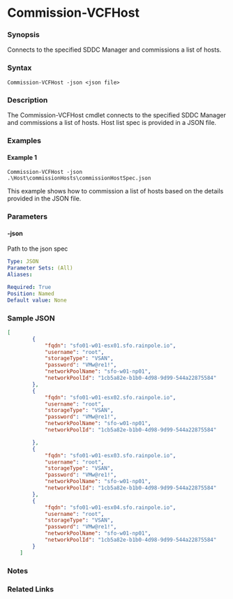 # Commission-VCFHost

### Synopsis
Connects to the specified SDDC Manager and commissions a list of hosts.

### Syntax
```
Commission-VCFHost -json <json file>
```

### Description
The Commission-VCFHost cmdlet connects to the specified SDDC Manager and commissions a list of hosts. Host list spec is provided in a JSON file.

### Examples
#### Example 1
```
Commission-VCFHost -json .\Host\commissionHosts\commissionHostSpec.json
```
This example shows how to commission a list of hosts based on the details provided in the JSON file.

### Parameters

#### -json
Path to the json spec

```yaml
Type: JSON
Parameter Sets: (All)
Aliases:

Required: True
Position: Named
Default value: None
```

### Sample JSON
```json
[
        {
            "fqdn": "sfo01-w01-esx01.sfo.rainpole.io",
            "username": "root",
            "storageType": "VSAN",
            "password": "VMw@re1!",
            "networkPoolName": "sfo-w01-np01",
			"networkPoolId": "1cb5a82e-b1b0-4d98-9d99-544a22875584"
        },
        {
            "fqdn": "sfo01-w01-esx02.sfo.rainpole.io",
            "username": "root",
            "storageType": "VSAN",
            "password": "VMw@re1!",
            "networkPoolName": "sfo-w01-np01",
			"networkPoolId": "1cb5a82e-b1b0-4d98-9d99-544a22875584"

        },
		{
            "fqdn": "sfo01-w01-esx03.sfo.rainpole.io",
            "username": "root",
            "storageType": "VSAN",
            "password": "VMw@re1!",
            "networkPoolName": "sfo-w01-np01",
			"networkPoolId": "1cb5a82e-b1b0-4d98-9d99-544a22875584"
        },
		{
            "fqdn": "sfo01-w01-esx04.sfo.rainpole.io",
            "username": "root",
            "storageType": "VSAN",
            "password": "VMw@re1!",
            "networkPoolName": "sfo-w01-np01",
			"networkPoolId": "1cb5a82e-b1b0-4d98-9d99-544a22875584"
        }
    ]

```

### Notes

### Related Links
